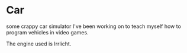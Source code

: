# Car
some crappy car simulator I've been working on to teach myself how to program vehicles in video games.

The engine used is Irrlicht.
